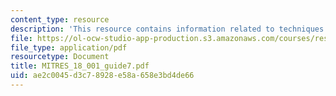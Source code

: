 ```yaml
---
content_type: resource
description: 'This resource contains information related to techniques of integration. '
file: https://ol-ocw-studio-app-production.s3.amazonaws.com/courses/res-18-001-calculus-online-textbook-spring-2005/ae2c0045d3c78928e58a658e3bd4de66_MITRES_18_001_guide7.pdf
file_type: application/pdf
resourcetype: Document
title: MITRES_18_001_guide7.pdf
uid: ae2c0045-d3c7-8928-e58a-658e3bd4de66
---
```

